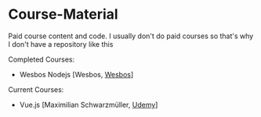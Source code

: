 # Course-Material
Paid course content and code. I usually don't do paid courses so that's why I don't have a repository like this

Completed Courses:
* Wesbos Nodejs [Wesbos, [Wesbos](https://wesbos.com/learn-node)]

Current Courses:
* Vue.js [Maximilian Schwarzmüller, [Udemy](https://www.udemy.com/course/vuejs-2-the-complete-guide/)]